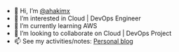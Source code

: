 - 👋 Hi, I’m [@ahakimx](https://www.linkedin.com/in/ahakimx)
- 👀 I’m interested in Cloud | DevOps Engineer
- 🌱 I’m currently learning AWS
- 💞️ I’m looking to collaborate on Cloud | DevOps Project
- 📫 See my activities/notes: [Personal blog](https://www.theha.kim)

<!---
ahakimx/ahakimx is a ✨ special ✨ repository because its `README.md` (this file) appears on your GitHub profile.
You can click the Preview link to take a look at your changes.
--->
